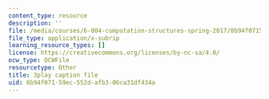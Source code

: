 ```yaml
---
content_type: resource
description: ''
file: /media/courses/6-004-computation-structures-spring-2017/8b94f07159ec552dafb306ca31df434a_UDow47-q5KI.vtt
file_type: application/x-subrip
learning_resource_types: []
license: https://creativecommons.org/licenses/by-nc-sa/4.0/
ocw_type: OCWFile
resourcetype: Other
title: 3play caption file
uid: 8b94f071-59ec-552d-afb3-06ca31df434a
---
```

